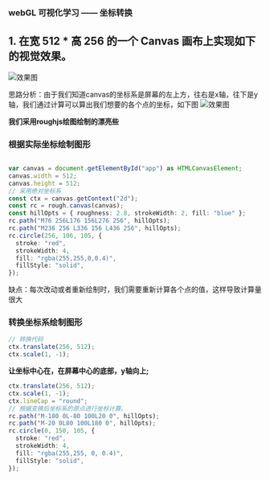 ### webGL 可视化学习 —— 坐标转换
## 1. 在宽 512 * 高 256 的一个 Canvas 画布上实现如下的视觉效果。
![效果图](../../static/img1.png)

思路分析：由于我们知道canvas的坐标系是屏幕的左上方，往右是x轴，往下是y轴，我们通过计算可以算出我们想要的各个点的坐标，如下图
![效果图](../../static/img2.png)

**我们采用roughjs绘图绘制的漂亮些**

### 根据实际坐标绘制图形
```ts

var canvas = document.getElementById("app") as HTMLCanvasElement;
canvas.width = 512;
canvas.height = 512;
// 采用绝对坐标系
const ctx = canvas.getContext("2d");
const rc = rough.canvas(canvas);
const hillOpts = { roughness: 2.8, strokeWidth: 2, fill: "blue" };
rc.path("M76 256L176 156L276 256", hillOpts);
rc.path("M236 256 L336 156 L436 256", hillOpts);
rc.circle(256, 106, 105, {
  stroke: "red",
  strokeWidth: 4,
  fill: "rgba(255,255,0,0.4)",
  fillStyle: "solid",
});

```

缺点：每次改动或者重新绘制时，我们需要重新计算各个点的值，这样导致计算量很大

### 转换坐标系绘制图形
```ts
// 转换代码
ctx.translate(256, 512);
ctx.scale(1, -1);
```
**让坐标中心在，在屏幕中心的底部，y轴向上;**

```ts
ctx.translate(256, 512);
ctx.scale(1, -1);
ctx.lineCap = "round";
// 根据变换后坐标系的原点进行坐标计算。
rc.path("M-180 0L-80 100L20 0", hillOpts);
rc.path("M-20 0L80 100L180 0", hillOpts);
rc.circle(0, 150, 105, {
  stroke: "red",
  strokeWidth: 4,
  fill: "rgba(255,255, 0, 0.4)",
  fillStyle: "solid",
});

```




